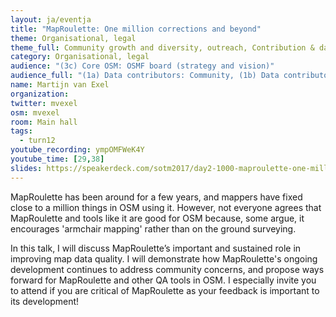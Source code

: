 ```yaml
---
layout: ja/eventja
title: "MapRoulette: One million corrections and beyond"
theme: Organisational, legal
theme_full: Community growth and diversity, outreach, Contribution & data collection, Local community
category: Organisational, legal
audience: "(3c) Core OSM: OSMF board (strategy and vision)"
audience_full: "(1a) Data contributors: Community, (1b) Data contributors: Public administration (open data, data feedback...), (1c) Data contributors: Companies (data feedback, driven by need of data...), (2a) Data users: Commercial, (2b) Data users: Non-profit and public service, (2c) Data users: Personal, (3b) Core OSM: OSMF working groups (community, licence, data...), (3c) Core OSM: OSMF board (strategy and vision)"
name: Martijn van Exel
organization:
twitter: mvexel
osm: mvexel
room: Main hall
tags:
  - turn12
youtube_recording: ympOMFWeK4Y
youtube_time: [29,38]
slides: https://speakerdeck.com/sotm2017/day2-1000-maproulette-one-million-corrections-and-beyond
---
```

MapRoulette has been around for a few years, and mappers have fixed close to a million things in OSM using it. However, not everyone agrees that MapRoulette and tools like it are good for OSM because, some argue, it encourages 'armchair mapping' rather than on the ground surveying.

In this talk, I will discuss MapRoulette’s important and sustained role in improving map data quality. I will demonstrate how MapRoulette's ongoing development continues to address community concerns, and propose ways forward for MapRoulette and other QA tools in OSM. I especially invite you to attend if you are critical of MapRoulette as your feedback is important to its development!

